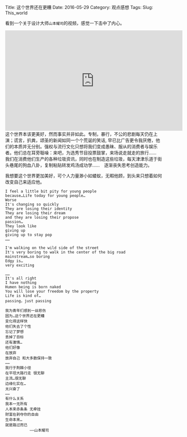 Title: 这个世界还在更糟
Date: 2016-05-29
Category: 观点感想
Tags: 
Slug: This_world


看到一个关于设计大师`山本耀司`的视频，感觉一下击中了内心。

<iframe class="video_iframe" width="570" height="323" src="http://player.youku.com/embed/XOTI1NzI3MDY0" data-link="http://v.youku.com/v_show/id_XOTI1NzI3MDY0.html?from=s1.8-1-1.2" frameborder="0" allowfullscreen></iframe>
<br> 
这个世界本该更美好，然而事实并非如此。专制，暴行，不公的悲剧每天仍在上演；谎言，扒粪，颂圣的新闻如同一个个荒诞的笑话, 早已比广告更令我厌倦，他们的本质并无分别。强权与流行文化只想将我们变成愚昧、服从的消费者与娱乐者。他们总在耳旁聒噪：来吧，为选秀节目投票鼓掌，来场说走就走的旅行……　我们在消费他们生产的各种垃圾资讯，同时也在制造这些垃圾，每天津津乐道于街头巷尾的狗血八卦，复制粘贴转发鸡汤成功学……　逐渐丧失思考创造能力。

我想要这个世界更加美好，可个人力量渺小如蝼蚁，无暇他顾，到头来只想着如何改变自己来适应他。

~~~
I feel a little bit pity for young people
because…Life today for young people…
Worse
It's changing so quickly
They are losing their identity
They are losing their dream
and they are losing their propose
passion… 
They look like
giving up
giving up to stay pop
……

I'm walking on the wild side of the street
It's very boring to walk in the center of the big road
mainstream…so boring
Edgy is…
very exciting

……
It's all right
I have nothing
Humen being is born naked
You will lose your freedom by the property
Life is kind of…
passing，just passing

我为青年们感到一丝悲伤
因为…这个世界还在更糟
变化得这样快
他们失去了个性
忘记了梦想
丢掉了目标
还有激情…
他们好像
在放弃
放弃自己 和大多数保持一致
……
我行于荆棘小径
在平坦大路行走 很无聊
主流…很无聊
边缘化实在…
太兴奋了
……
有什么关系
我本一无所有
人本来赤条条 无牵挂
财富在剥夺你的自由
生命本来…
就是路过而已
           ——山本耀司
~~~



